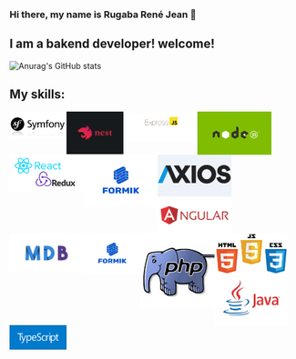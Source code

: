 ### Hi there, my name is Rugaba René Jean 👋

## I am a bakend developer! welcome!

![Anurag's GitHub stats](https://github-readme-stats.vercel.app/api?username=ReneRugaba&theme=calm&show_icons=true)

## My skills:
<div><img align="left" width="100px" src="https://github.com/ReneRugaba/ReneRugaba/blob/main/img/SYMF.jpg"/></div>
<div><img align="left" width="100px" src="https://github.com/ReneRugaba/ReneRugaba/blob/main/img/nest.png"/></div>
<div><img align="left" width="130px" src="https://github.com/ReneRugaba/ReneRugaba/blob/main/img/express.png"/></div>
<div><img align="left" width="130px" src="https://github.com/ReneRugaba/ReneRugaba/blob/main/img/0%20T6tdupZFishq1o5t.png"/></div>
<div><img align="left" width="130px" src="https://github.com/ReneRugaba/ReneRugaba/blob/main/img/REACT.png"/></div>
<div><img align="left" width="130px" src="https://github.com/ReneRugaba/ReneRugaba/blob/main/img/Formik-1.png"/></div>
<div><img align="left" width="130px" src="https://github.com/ReneRugaba/ReneRugaba/blob/main/img/axios1.png"/></div>
<div><img align="left" width="130px" src="https://github.com/ReneRugaba/ReneRugaba/blob/main/img/ANGULAR.png"/></div>
<div><img align="left" width="130px" src="https://github.com/ReneRugaba/ReneRugaba/blob/main/img/MDB.jpg"/></div>
<div><img align="left" width="100px" src="https://github.com/ReneRugaba/ReneRugaba/blob/main/img/Formik-1.png"/></div>
<div><img align="left" width="130px" src="https://github.com/ReneRugaba/ReneRugaba/blob/main/img/astuces-php1.jpg"/></div>
<div><img align="left" width="130px" src="https://github.com/ReneRugaba/ReneRugaba/blob/main/img/html-css-js.jpg"/></div>
<div><img align="left" width="130px" src="https://github.com/ReneRugaba/ReneRugaba/blob/main/img/java-logo.jpg"/></div>
<div><img align="left" width="100px" src="https://github.com/ReneRugaba/ReneRugaba/blob/main/img/typescript.png"/></div>

